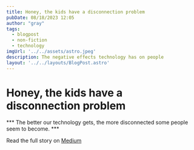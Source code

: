```yaml
---
title: Honey, the kids have a disconnection problem
pubDate: 08/18/2023 12:05
author: "gray"
tags:
  - blogpost
  - non-fiction
  - technology
imgUrl: '../../assets/astro.jpeg'
description: The negative effects technology has on people
layout: '../../layouts/BlogPost.astro'
---
```


# Honey, the kids have a disconnection problem


*** The better our technology gets, the more disconnected some people seem to become. ***


Read the full story on [Medium](https://todorokis.medium.com/honey-the-kids-have-an-disconnection-problem-13757822d6fc)
